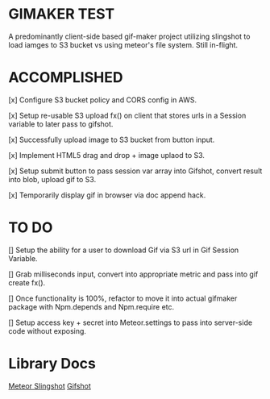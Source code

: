 # GIMAKER TEST
A predominantly client-side based gif-maker project utilizing slingshot to load iamges to S3 bucket vs using meteor's file system. Still in-flight.

# ACCOMPLISHED
[x]
Configure S3 bucket policy and CORS config in AWS.

[x]
Setup re-usable S3 upload fx() on client that stores urls in a Session variable to later pass to gifshot.

[x]
Successfully upload image to S3 bucket from button input.

[x]
Implement HTML5 drag and drop + image uplaod to S3.

[x]
Setup submit button to pass session var array into Gifshot, convert result into blob, upload gif to S3.

[x]
Temporarily display gif in browser via doc append hack.

# TO DO
[]
Setup the ability for a user to download Gif via S3 url in Gif Session Variable. 

[]
Grab milliseconds input, convert into appropriate metric and pass into gif create fx().

[]
Once functionality is 100%, refactor to move it into actual gifmaker package with Npm.depends and Npm.require etc.

[]
Setup access key + secret into Meteor.settings to pass into server-side code without exposing.


# Library Docs
[Meteor Slingshot](https://github.com/CulturalMe/meteor-slingshot)
[Gifshot](https://github.com/yahoo/gifshot)
